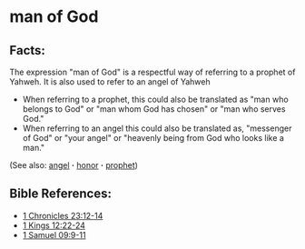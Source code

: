 # man of God #

## Facts: ##

The expression "man of God" is a respectful way of referring to a prophet of Yahweh. It is also used to refer to an angel of Yahweh

* When referring to a prophet, this could also be translated as "man who belongs to God" or "man whom God has chosen" or "man who serves God."
* When referring to an angel this could also be translated as, "messenger of God" or "your angel" or "heavenly being from God who looks like a man."

(See also: [angel](../kt/angel.md) **·** [honor](../other/honor.md) **·** [prophet](../kt/prophet.md))

## Bible References: ##

* [1 Chronicles 23:12-14](https://door43.org/en/bible/notes/1ch/23/12)
* [1 Kings 12:22-24](https://door43.org/en/bible/notes/1ki/12/22)
* [1 Samuel 09:9-11](https://door43.org/en/bible/notes/1sa/09/09)

